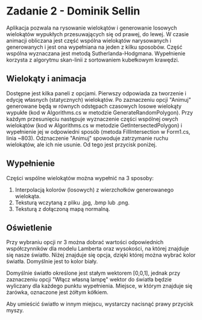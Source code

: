 ﻿# Zadanie 2 - Dominik Sellin

Aplikacja pozwala na rysowanie wielokątów i generowanie losowych wielokątów wypukłych przesuwających się od prawej, do lewej. W czasie animacji obliczana jest część wspólna wielokątów narysowanych i generowanych i jest ona wypełniana na jeden z kilku sposobów. Część wspólna wyznaczana jest metodą Sutherlanda-Hodgmana. Wypełnienie korzysta z algorytmu skan-linii z sortowaniem kubełkowym krawędzi.


## Wielokąty i animacja

Dostępne jest kilka paneli z opcjami. Pierwszy odpowiada za tworzenie i edycję własnych (statycznych) wielokątów.
Po zaznaczeniu opcji "Animuj" generowane będą w równych odstępach czasowych losowe wielokąty wypukłe (kod w Algorithms.cs w metodzie GenerateRandomPolygon). Przy każdym przesunięciu następuje wyznaczenie części wspólnej owych wielokątów (kod w Algorithms.cs w metodzie GetIntersectedPolygon) i wypełnienie jej w odpowiedni sposób (metoda FillIntersection w Form1.cs, linia ~803).
Odznaczenie "Animuj" spowoduje zatrzymanie ruchu wielokątów, ale ich nie usunie. Od tego jest przycisk poniżej.
## Wypełnienie

Części wspólne wielokątów można wypełnić na 3 sposoby:
1) Interpolacją kolorów (losowych) z wierzchołków generowanego wielokąta.
2) Teksturą wczytaną z pliku .jpg, .bmp lub .png.
3) Teksturą z dołączoną mapą normalną.

## Oświetlenie
Przy wybraniu opcji nr 3 można dobrać wartości odpowiednich współczynników dla modelu Lamberta oraz wysokości, na której znajduje się nasze światło. Niżej znajduje się opcja, dzięki której można wybrać kolor światła. Domyślnie jest to kolor biały.

Domyślnie światło określone jest stałym wektorem [0,0,1], jednak przy zaznaczeniu opcji "Włącz własną lampę" wektor do światła będzie wyliczany dla każdego punktu wypełnienia. Miejsce, w którym znajduje się żarówka, oznaczone jest żółtym kółkiem.

Aby umieścić światło w innym miejscu, wystarczy nacisnąć prawy przycisk myszy.
